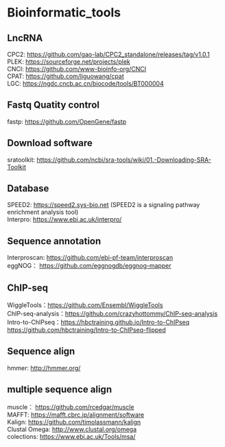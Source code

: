# Bioinformatic_tools
## LncRNA
CPC2: https://github.com/gao-lab/CPC2_standalone/releases/tag/v1.0.1<br>
PLEK: https://sourceforge.net/projects/plek<br>
CNCI: https://github.com/www-bioinfo-org/CNCI<br>
CPAT: https://github.com/liguowang/cpat<br>
LGC:  https://ngdc.cncb.ac.cn/biocode/tools/BT000004<br>

## Fastq Quatity control
fastp: https://github.com/OpenGene/fastp<br>

## Download software
sratoolkit: https://github.com/ncbi/sra-tools/wiki/01.-Downloading-SRA-Toolkit<br>

## Database
SPEED2: https://speed2.sys-bio.net  (SPEED2 is a signaling pathway enrichment analysis tool)<br>
Interpro: https://www.ebi.ac.uk/interpro/<br>

## Sequence annotation
Interproscan: https://github.com/ebi-pf-team/interproscan<br>
eggNOG： https://github.com/eggnogdb/eggnog-mapper<br>

## ChIP-seq
WiggleTools：https://github.com/Ensembl/WiggleTools<br>
ChIP-seq-analysis：https://github.com/crazyhottommy/ChIP-seq-analysis<br>
Intro-to-ChIPseq：https://hbctraining.github.io/Intro-to-ChIPseq  https://github.com/hbctraining/Intro-to-ChIPseq-flipped<br>

## Sequence align
hmmer: http://hmmer.org/<br>

## multiple sequence align
muscle： https://github.com/rcedgar/muscle<br>
MAFFT: https://mafft.cbrc.jp/alignment/software<br>
Kalign: https://github.com/timolassmann/kalign<br>
Clustal Omega: http://www.clustal.org/omega<br>
colections: https://www.ebi.ac.uk/Tools/msa/<br>
